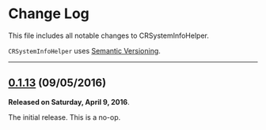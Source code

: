 # Change Log

This file includes all notable changes to CRSystemInfoHelper.

`CRSystemInfoHelper` uses [Semantic Versioning](http://semver.org/).

---

## [0.1.13](https://github.com/thecatalinstan/CRSystemInfoHelper/releases/tag/0.1.0) (09/05/2016)

**Released on Saturday, April 9, 2016**.

The initial release. This is a no-op.
